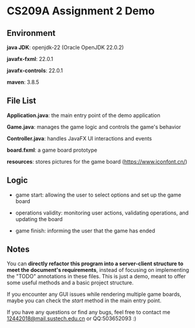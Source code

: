 # CS209A Assignment 2 Demo

## Environment

**java JDK**: openjdk-22 (Oracle OpenJDK 22.0.2)

**javafx-fxml**: 22.0.1

**javafx-controls**: 22.0.1

**maven**: 3.8.5

## File List

**Application.java**: the main entry point of the demo application

**Game.java**: manages the game logic and controls the game's behavior

**Controller.java**: handles JavaFX UI interactions and events

**board.fxml**: a game board prototype

**resources**: stores pictures for the game board (https://www.iconfont.cn/)

## Logic

- game start: allowing the user to select options and set up the game board

- operations validity: monitoring user actions, validating operations, and updating the board

- game finish: informing the user that the game has ended

## Notes

You can **directly refactor this program into a server-client structure to meet the document's requirements**, instead of focusing on implementing the "TODO" annotations in these files. This is just a demo, meant to offer some useful methods and a basic project structure.

If you encounter any GUI issues while rendering multiple game boards, maybe you can check the $start$ method in the main entry point.

If you have any questions or find any bugs, feel free to contact me 12442018@mail.sustech.edu.cn or QQ:503652093 :)
